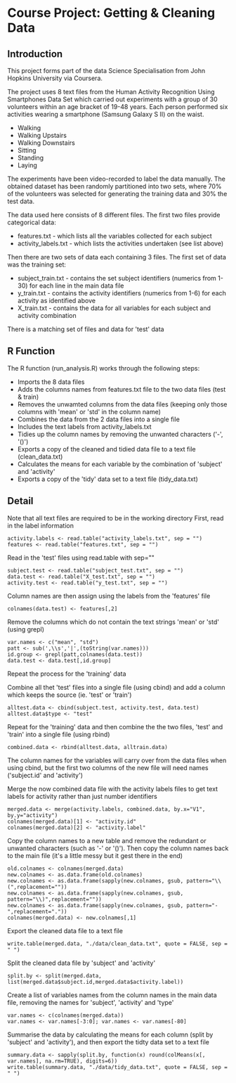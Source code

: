Course Project: Getting & Cleaning Data
========================================================

## Introduction

This project forms part of the data Science Specialisation from John Hopkins University via Coursera.

The project uses 8 text files from the Human Activity Recognition Using Smartphones Data Set which carried out experiments with a group of 30 volunteers within an age bracket of 19-48 years. Each person performed six activities wearing a smartphone (Samsung Galaxy S II) on the waist.

* Walking
* Walking Upstairs
* Walking Downstairs
* Sitting
* Standing
* Laying

The experiments have been video-recorded to label the data manually. The obtained dataset has been randomly partitioned into two sets, where 70% of the volunteers was selected for generating the training data and 30% the test data. 

The data used here consists of 8 different files. The first two files provide categorical data:

* features.txt - which lists all the variables collected for each subject 
* activity_labels.txt - which lists the activities undertaken (see list above)

Then there are two sets of data each containing 3 files. The first set of data was the training set:
* subject_train.txt - contains the set subject identifiers (numerics from 1-30) for each line in the main data file
* y_train.txt - contains the activity identifiers (numerics from 1-6) for each activity as identified above
* X_train.txt - contains the data for all variables for each subject and activity combination

There is a matching set of files and data for 'test' data

## R Function

The R function (run_analysis.R) works through the following steps:

* Imports the 8 data files
* Adds the columns names from features.txt file to the two data files (test & train)
* Removes the unwamted columns from the data files (keeping only those columns with 'mean' or 'std' in the column name)
* Combines the data from the 2 data files into a single file
* Includes the text labels from activity_labels.txt
* Tidies up the column names by removing the unwanted characters ('-', '()')
* Exports a copy of the cleaned and tidied data file to a text file (clean_data.txt)
* Calculates the means for each variable by the combination of 'subject' and 'activity'
* Exports a copy of the 'tidy' data set to a text file (tidy_data.txt)

## Detail

Note that all text files are required to be in the working directory
First, read in the label information

```{r}
activity.labels <- read.table("activity_labels.txt", sep = "")
features <- read.table("features.txt", sep = "")
```

Read in the 'test' files using read.table with sep=""

```{r}
subject.test <- read.table("subject_test.txt", sep = "")
data.test <- read.table("X_test.txt", sep = "")
activity.test <- read.table("y_test.txt", sep = "")
```

Column names are then assign using the labels from the 'features' file

```{r}
colnames(data.test) <- features[,2]
```

Remove the columns which do not contain the text strings 'mean' or 'std' (using grepl)

```{r}
var.names <- c("mean", "std")
patt <- sub(',\\s','|',(toString(var.names)))
id.group <- grepl(patt,colnames(data.test))
data.test <- data.test[,id.group]
```

Repeat the process for the 'training' data

Combine all thet 'test' files into a single file (using cbind) and add a column which keeps the source (ie. 'test' or 'train')

```{r}
alltest.data <- cbind(subject.test, activity.test, data.test)
alltest.data$type <- "test"
```

Repeat for the 'training' data and then combine the the two files, 'test' and 'train' into a single file (using rbind)

```{r}
combined.data <- rbind(alltest.data, alltrain.data)
```

The column names for the variables will carry over from the data files when using cbind, but the first two columns of the new file will need names ('subject.id' and 'activity')

Merge the now combined data file with the activity labels files to get text labels for activity rather than just number identifiers

```{r}
merged.data <- merge(activity.labels, combined.data, by.x="V1", by.y="activity")
colnames(merged.data)[1] <- "activity.id"
colnames(merged.data)[2] <- "activity.label"
```

Copy the column names to a new table and remove the redundant or unwanted characters (such as '-' or '()'). Then copy the column names back to the main file (it's a little messy but it gest there in the end)

```{r}
old.colnames <- colnames(merged.data)
new.colnames <- as.data.frame(old.colnames)
new.colnames <- as.data.frame(sapply(new.colnames, gsub, pattern="\\(",replacement=""))
new.colnames <- as.data.frame(sapply(new.colnames, gsub, pattern="\\)",replacement=""))
new.colnames <- as.data.frame(sapply(new.colnames, gsub, pattern="-",replacement="."))
colnames(merged.data) <- new.colnames[,1]
```

Export the cleaned data file to a text file

```{r}
write.table(merged.data, "./data/clean_data.txt", quote = FALSE, sep = " ")
```

Split the cleaned data file by 'subject' and 'activity'

```{r}
split.by <- split(merged.data, list(merged.data$subject.id,merged.data$activity.label))
```

Create a list of variables names from the column names in the main data file, removing the names for 'subject', 'activity' and 'type'

```{r}
var.names <- c(colnames(merged.data))
var.names <- var.names[-3:0]; var.names <- var.names[-80]
```

Summarise the data by calculating the means for each column (split by 'subject' and 'activity'), and then export the tidty data set to a text file

```{r}
summary.data <- sapply(split.by, function(x) round(colMeans(x[, var.names], na.rm=TRUE), digits=6))
write.table(summary.data, "./data/tidy_data.txt", quote = FALSE, sep = " ")
```

